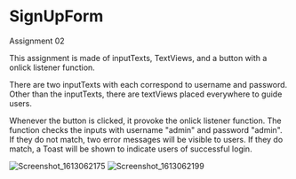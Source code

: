 # SignUpForm
Assignment 02

This assignment is made of inputTexts, TextViews, and a button with a onlick listener function.

There are two inputTexts with each correspond to username and password.
Other than the inputTexts, there are textViews placed everywhere to guide users.

Whenever the button is clicked, it provoke the onlick listener function.
  The function checks the inputs with username "admin" and password "admin".
    If they do not match, two error messages will be visible to users.
    If they do match, a Toast will be shown to indicate users of successful login.
    
![Screenshot_1613062175](https://user-images.githubusercontent.com/70356348/107671652-0fa50580-6c62-11eb-9cc8-699896baa132.png)
![Screenshot_1613062199](https://user-images.githubusercontent.com/70356348/107671663-13d12300-6c62-11eb-9ead-a5e5daf8a48a.png)
